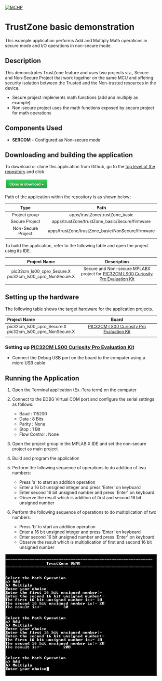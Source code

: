 [![MCHP](https://www.microchip.com/ResourcePackages/Microchip/assets/dist/images/logo.png)](https://www.microchip.com)

# TrustZone basic demonstration

This example application performs Add and Multiply Math operations in secure mode and I/O operations in non-secure mode.

## Description

This demonstrates TrustZone feature and uses two projects viz., Secure and Non-Secure Project that work together on the same
MCU and offering security isolation between the Trusted and the Non-trusted resources in the device.

- Secure project implements math functions (add and multiply as example)
- Non-secure project uses the math functions exposed by secure project for math operations

## Components Used

- **SERCOM** - Configured as Non-secure mode

## Downloading and building the application

To download or clone this application from Github, go to the [top level of the repository](https://github.com/Microchip-MPLAB-Harmony/csp_apps_pic32cm_le00_ls00) and click

![clone](../../../docs/images/clone.png)

Path of the application within the repository is as shown below:

| Type        | Path                         |
|:-----------:|:----------------------------:|
| Project group | apps/trustZone/trustZone_basic |
|Secure Project|  apps/trustZone/trustZone_basic/Secure/firmware |
|Non-Secure Project|  apps/trustZone/trustZone_basic/NonSecure/firmware |
||||

To build the application, refer to the following table and open the project using its IDE.

| Project Name      | Description                                    |
| :-----------------: | :----------------------------------------------: |
| pic32cm_ls00_cpro_Secure.X <br> pic32cm_ls00_cpro_NonSecure.X | Secure and Non-secure MPLABX project for [PIC32CM LS00 Curiosity Pro Evaluation Kit]() |
|||

## Setting up the hardware

The following table shows the target hardware for the application projects.

| Project Name| Board|
|:---------|:---------:|
| pic32cm_ls00_cpro_Secure.X <br> pic32cm_ls00_cpro_NonSecure.X | [PIC32CM LS00 Curiosity Pro Evaluation Kit]() |
|||

### Setting up [PIC32CM LS00 Curiosity Pro Evaluation Kit]()

- Connect the Debug USB port on the board to the computer using a micro USB cable

## Running the Application

1. Open the Terminal application (Ex.:Tera term) on the computer
2. Connect to the EDBG Virtual COM port and configure the serial settings as follows:
    - Baud : 115200
    - Data : 8 Bits
    - Parity : None
    - Stop : 1 Bit
    - Flow Control : None
3. Open the project group in the MPLAB X IDE and set the non-secure project as main project
4. Build and program the application
5. Perform the following sequence of operations to do addition of two numbers:
    - Press 'a' to start an addition operation
    - Enter a 16 bit unsigned integer and press 'Enter' on keyboard
    - Enter second 16 bit unsigned number and press 'Enter' on keyboard
    - Observe the result which is addition of first and second 16 bit unsigned number

6. Perform the following sequence of operations to do multiplication of two numbers:
    - Press 'b' to start an addition operation
    - Enter a 16 bit unsigned integer and press 'Enter' on keyboard
    - Enter second 16 bit unsigned number and press 'Enter' on keyboard
    - Observe the result which is multiplication of first and second 16 bit unsigned number

![output](images/output_trustzone_basic.png)